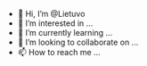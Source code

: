 - 👋 Hi, I’m @Lietuvo
- 👀 I’m interested in ...
- 🌱 I’m currently learning ...
- 💞️ I’m looking to collaborate on ...
- 📫 How to reach me ...

<!---
Lietuvo/Lietuvo is a ✨ special ✨ repository because its `README.md` (this file) appears on your GitHub profile.
You can click the Preview link to take a look at your changes.
--->
